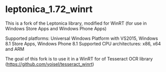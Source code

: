 # leptonica_1.72_winrt

This is a fork of the Leptonica library, modified for WinRT (for use in Windows Store Apps and Windows Phone Apps) 

Supported platforms: Universal Windows Platform with VS2015, Windows 8.1 Store Apps, Windows Phone 8.1
Supported CPU architectures: x86, x64 and ARM

The goal of this fork is to use it in a WinRT for of Tesseract OCR library (https://github.com/yoisel/tesseract_winrt)
